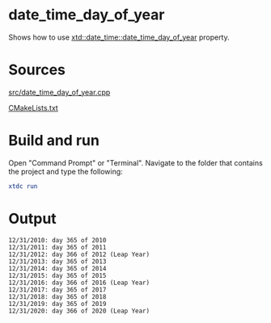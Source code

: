 # date_time_day_of_year

Shows how to use [xtd::date_time::date_time_day_of_year](../../../../src/xtd.core/include/xtd/date_time.h) property.

# Sources

[src/date_time_day_of_year.cpp](src/date_time_day_of_year.cpp)

[CMakeLists.txt](CMakeLists.txt)

# Build and run

Open "Command Prompt" or "Terminal". Navigate to the folder that contains the project and type the following:

```cmake
xtdc run
```

# Output

```
12/31/2010: day 365 of 2010
12/31/2011: day 365 of 2011
12/31/2012: day 366 of 2012 (Leap Year)
12/31/2013: day 365 of 2013
12/31/2014: day 365 of 2014
12/31/2015: day 365 of 2015
12/31/2016: day 366 of 2016 (Leap Year)
12/31/2017: day 365 of 2017
12/31/2018: day 365 of 2018
12/31/2019: day 365 of 2019
12/31/2020: day 366 of 2020 (Leap Year)
```
